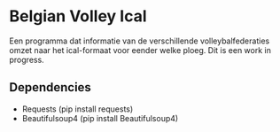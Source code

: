 # Belgian Volley Ical
Een programma dat informatie van de verschillende volleybalfederaties omzet naar het ical-formaat voor eender welke ploeg. Dit is een work in progress.

## Dependencies
* Requests (pip install requests)
* Beautifulsoup4 (pip install Beautifulsoup4)
